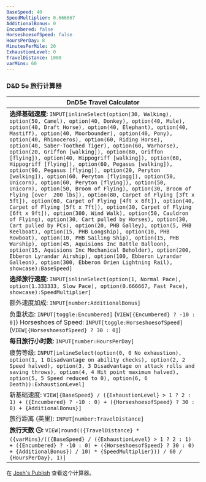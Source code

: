```yaml
---
BaseSpeed: 40
SpeedMultiplier: 0.666667
AdditionalBonus: 0
Encumbered: false
HorseshoesofSpeed: false
HoursPerDay: 8
MinutesPerMile: 20
ExhaustionLevel: 0
TravelDistance: 1000
varMins: 60
---
```


### D&D 5e 旅行计算器

| DnD5e Travel Calculator |
| ---- |
| **选择基础速度:** `INPUT[inlineSelect(option(30, Walking), option(50, Camel), option(40, Donkey), option(40, Mule), option(40, Draft Horse), option(40, Elephant), option(40, Mastiff), option(40, Moorbounder), option(40, Pony), option(40, Rhinoceros), option(60, Riding Horse), option(40, Saber-Toothed Tiger), option(60, Warhorse), option(20, Griffon [walking]), option(80, Griffon [flying]), option(40, Hippogriff [walking]), option(60, Hippogriff [flying]), option(60, Pegasus [walking]), option(90, Pegasus [flying]), option(20, Peryton [walking]), option(60, Peryton [flyingg]), option(50, Unicorn), option(60, Peryton [flying]), option(50, Unicorn), option(50, Broom of Flying), option(30, Broom of Flying [over  200 lbs]), option(80, Carpet of Flying [3ft x 5ft]), option(60, Carpet of Flying [4ft x 6ft]), option(40, Carpet of Flying [5ft x 7ft]), option(30, Carpet of Flying [6ft x 9ft]), option(300, Wind Walk), option(50, Cauldron of Flying), option(30, Cart pulled by Horses), option(30, Cart pulled by PCs), option(20, PHB Galley), option(5, PHB Keelboat), option(15, PHB Longship), option(10, PHB Rowboat), option(10, PHB Sailing Ship), option(15, PHB Warship), option(45, Aquisions Inc Battle Balloon), option(15, Aquisions Inc Mechanical Beholder), option(200, Ebberon Lyrandar Airship), option(100, Ebberon Lyrandar Galleon), option(300, Ebberon Orien Lightning Rail), showcase):BaseSpeed]` |
| **选择旅行速度:** `INPUT[inlineSelect(option(1, Normal Pace), option(1.333333, Slow Pace), option(0.666667, Fast Pace), showcase):SpeedMultiplier]` |
| 额外速度加成: `INPUT[number:AdditionalBonus]` |
| 负重状态: `INPUT[toggle:Encumbered]` (`VIEW[{Encumbered} ? -10 : 0]`) Horseshoes of Speed: `INPUT[toggle:HorseshoesofSpeed]` (`VIEW[{HorseshoesofSpeed} ? 30 : 0]`) |
| **每日旅行小时数:** `INPUT[number:HoursPerDay]` |
| 疲劳等级: `INPUT[inlineSelect(option(0, 0 No exhaustion), option(1, 1 Disadvantage on ability checks), option(2, 2 Speed halved), option(3, 3 Disadvantage on attack rolls and saving throws), option(4, 4 Hit point maximum halved), option(5, 5 Speed reduced to 0), option(6, 6 Death)):ExhaustionLevel]` |
| 新基础速度: `VIEW[{BaseSpeed} / ({ExhaustionLevel} > 1 ? 2 : 1) + ({Encumbered} ? -10 : 0) + ({HorseshoesofSpeed} ? 30 : 0) + {AdditionalBonus}]` |
| 旅行距离 (英里):  `INPUT[number:TravelDistance]` |
| **旅行天数 🕓:** `VIEW[round(({TravelDistance} * ({varMins}/(({BaseSpeed} / ({ExhaustionLevel} > 1 ? 2 : 1) + ({Encumbered} ? -10 : 0) + ({HorseshoesofSpeed} ? 30 : 0) + {AdditionalBonus}) / 10) * {SpeedMultiplier})) / 60 / {HoursPerDay}, 1)]` |

在 [Josh's Publish](https://obsidianttrpgtutorials.com/Obsidian+TTRPG+Tutorials/Plugin+Tutorials/Travel+Calculators/DnD+5e+Travel+Calc/DnD+5e+Travel+Calc) 查看这个计算器。